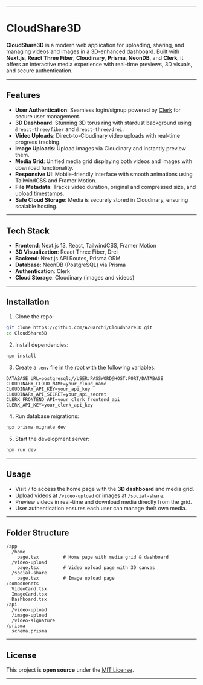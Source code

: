 

---

# CloudShare3D

**CloudShare3D** is a modern web application for uploading, sharing, and managing videos and images in a 3D-enhanced dashboard. Built with **Next.js**, **React Three Fiber**, **Cloudinary**, **Prisma**, **NeonDB**, and **Clerk**, it offers an interactive media experience with real-time previews, 3D visuals, and secure authentication.

---

## Features

* **User Authentication**: Seamless login/signup powered by [Clerk](https://clerk.com) for secure user management.
* **3D Dashboard**: Stunning 3D torus ring with stardust background using `@react-three/fiber` and `@react-three/drei`.
* **Video Uploads**: Direct-to-Cloudinary video uploads with real-time progress tracking.
* **Image Uploads**: Upload images via Cloudinary and instantly preview them.
* **Media Grid**: Unified media grid displaying both videos and images with download functionality.
* **Responsive UI**: Mobile-friendly interface with smooth animations using TailwindCSS and Framer Motion.
* **File Metadata**: Tracks video duration, original and compressed size, and upload timestamps.
* **Safe Cloud Storage**: Media is securely stored in Cloudinary, ensuring scalable hosting.

---

## Tech Stack

* **Frontend**: Next.js 13, React, TailwindCSS, Framer Motion
* **3D Visualization**: React Three Fiber, Drei
* **Backend**: Next.js API Routes, Prisma ORM
* **Database**: NeonDB (PostgreSQL) via Prisma
* **Authentication**: Clerk
* **Cloud Storage**: Cloudinary (images and videos)

---

## Installation

1. Clone the repo:

```bash
git clone https://github.com/A20archi/CloudShare3D.git
cd CloudShare3D
```

2. Install dependencies:

```bash
npm install
```

3. Create a `.env` file in the root with the following variables:

```env
DATABASE_URL=postgresql://USER:PASSWORD@HOST:PORT/DATABASE
CLOUDINARY_CLOUD_NAME=your_cloud_name
CLOUDINARY_API_KEY=your_api_key
CLOUDINARY_API_SECRET=your_api_secret
CLERK_FRONTEND_API=your_clerk_frontend_api
CLERK_API_KEY=your_clerk_api_key
```

4. Run database migrations:

```bash
npx prisma migrate dev
```

5. Start the development server:

```bash
npm run dev
```

---

## Usage

* Visit `/` to access the home page with the **3D dashboard** and media grid.
* Upload videos at `/video-upload` or images at `/social-share`.
* Preview videos in real-time and download media directly from the grid.
* User authentication ensures each user can manage their own media.

---

## Folder Structure

```
/app
  /home
    page.tsx         # Home page with media grid & dashboard
  /video-upload
    page.tsx         # Video upload page with 3D canvas
  /social-share
    page.tsx         # Image upload page
/componenets
  VideoCard.tsx
  ImageCard.tsx
  Dashboard.tsx
/api
  /video-upload
  /image-upload
  /video-signature
/prisma
  schema.prisma
```

---

## License

This project is **open source** under the [MIT License](LICENSE).

---


